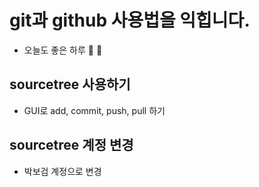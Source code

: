 # git과 github 사용법을 익힙니다.
- 오늘도 좋은 하루 🎁 🧡

## sourcetree 사용하기
- GUI로 add, commit, push, pull 하기

## sourcetree 계정 변경
- 박보검 계정으로 변경